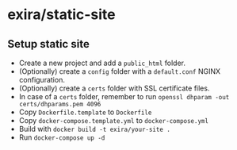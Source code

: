 # exira/static-site

## Setup static site

 * Create a new project and add a `public_html` folder.
 * (Optionally) create a `config` folder with a `default.conf` NGINX configuration.
 * (Optionally) create a `certs` folder with SSL certificate files.
 * In case of a `certs` folder, remember to run `openssl dhparam -out certs/dhparams.pem 4096`
 * Copy `Dockerfile.template` to `Dockerfile`
 * Copy `docker-compose.template.yml` to `docker-compose.yml`
 * Build with `docker build -t exira/your-site .`
 * Run `docker-compose up -d`
